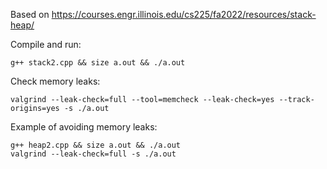 Based on https://courses.engr.illinois.edu/cs225/fa2022/resources/stack-heap/

Compile and run:
```
g++ stack2.cpp && size a.out && ./a.out
```

Check memory leaks:
```
valgrind --leak-check=full --tool=memcheck --leak-check=yes --track-origins=yes -s ./a.out
```

Example of avoiding memory leaks:
```
g++ heap2.cpp && size a.out && ./a.out
valgrind --leak-check=full -s ./a.out
```
